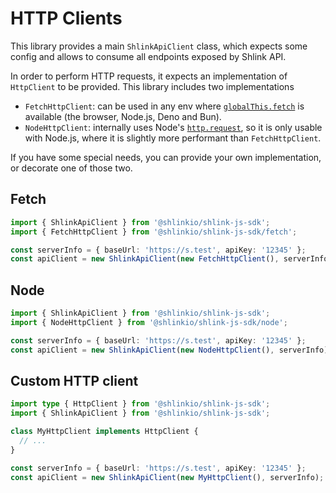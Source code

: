 # HTTP Clients

This library provides a main `ShlinkApiClient` class, which expects some config and allows to consume all endpoints exposed by Shlink API.

In order to perform HTTP requests, it expects an implementation of `HttpClient` to be provided. This library includes two implementations

* `FetchHttpClient`: can be used in any env where [`globalThis.fetch`](https://developer.mozilla.org/es/docs/Web/API/fetch) is available (the browser, Node.js, Deno and Bun).
* `NodeHttpClient`: internally uses Node's [`http.request`](https://nodejs.org/api/http.html#httprequestoptions-callback), so it is only usable with Node.js, where it is slightly more performant than `FetchHttpClient`.

If you have some special needs, you can provide your own implementation, or decorate one of those two.

## Fetch

```ts
import { ShlinkApiClient } from '@shlinkio/shlink-js-sdk';
import { FetchHttpClient } from '@shlinkio/shlink-js-sdk/fetch';

const serverInfo = { baseUrl: 'https://s.test', apiKey: '12345' };
const apiClient = new ShlinkApiClient(new FetchHttpClient(), serverInfo);
```

## Node

```ts
import { ShlinkApiClient } from '@shlinkio/shlink-js-sdk';
import { NodeHttpClient } from '@shlinkio/shlink-js-sdk/node';

const serverInfo = { baseUrl: 'https://s.test', apiKey: '12345' };
const apiClient = new ShlinkApiClient(new NodeHttpClient(), serverInfo);
```

## Custom HTTP client

```ts
import type { HttpClient } from '@shlinkio/shlink-js-sdk';
import { ShlinkApiClient } from '@shlinkio/shlink-js-sdk';

class MyHttpClient implements HttpClient {
  // ...
}

const serverInfo = { baseUrl: 'https://s.test', apiKey: '12345' };
const apiClient = new ShlinkApiClient(new MyHttpClient(), serverInfo);
```
